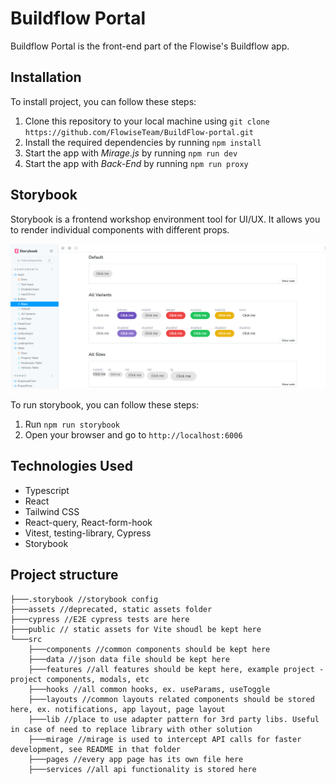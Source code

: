 # Buildflow Portal

Buildflow Portal is the front-end part of the Flowise's Buildflow app.

## Installation

To install project, you can follow these steps:

1.  Clone this repository to your local machine using `git clone https://github.com/FlowiseTeam/BuildFlow-portal.git`
2.  Install the required dependencies by running `npm install`
3.  Start the app with _Mirage.js_ by running `npm run dev`
4.  Start the app with _Back-End_ by running `npm run proxy`

## Storybook

Storybook is a frontend workshop environment tool for UI/UX. It allows you to render individual components with different props.

![Storybook](./assets/storybook.png)

To run storybook, you can follow these steps:

1.  Run `npm run storybook`
2.  Open your browser and go to `http://localhost:6006`

## Technologies Used

- Typescript
- React
- Tailwind CSS
- React-query, React-form-hook
- Vitest, testing-library, Cypress
- Storybook

## Project structure

```
├───.storybook //storybook config
├───assets //deprecated, static assets folder
├───cypress //E2E cypress tests are here
├───public // static assets for Vite shoudl be kept here
└───src
    ├───components //common components should be kept here
    ├───data //json data file should be kept here
    ├───features //all features should be kept here, example project - project components, modals, etc
    ├───hooks //all common hooks, ex. useParams, useToggle
    ├───layouts //common layouts related components should be stored here, ex. notifications, app layout, page layout
    ├───lib //place to use adapter pattern for 3rd party libs. Useful in case of need to replace library with other solution
    ├───mirage //mirage is used to intercept API calls for faster development, see README in that folder
    ├───pages //every app page has its own file here
    ├───services //all api functionality is stored here
```
